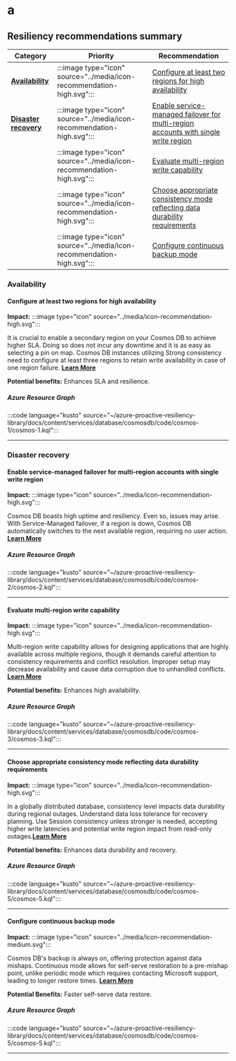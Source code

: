# a

## Resiliency recommendations summary

| Category | Priority |Recommendation |
|---------------|--------|---|
| [**Availability**](#availability) |:::image type="icon" source="../media/icon-recommendation-high.svg":::| [Configure at least two regions for high availability](#configure-at-least-two-regions-for-high-availability)|
| [**Disaster recovery**](#disaster-recovery) |:::image type="icon" source="../media/icon-recommendation-high.svg":::| [Enable service-managed failover for multi-region accounts with single write region](#enable-service-managed-failover-for-multi-region-accounts-with-single-write-region)|
||:::image type="icon" source="../media/icon-recommendation-high.svg":::| [Evaluate multi-region write capability](#evaluate-multi-region-write-capability)|
|| :::image type="icon" source="../media/icon-recommendation-high.svg"::: | [Choose appropriate consistency mode reflecting data durability requirements](#choose-appropriate-consistency-mode-reflecting-data-durability-requirements)|
||:::image type="icon" source="../media/icon-recommendation-high.svg":::| [Configure continuous backup mode](#configure-continuous-backup-mode)|

### Availability

#### **Configure at least two regions for high availability**

**Impact:** :::image type="icon" source="../media/icon-recommendation-high.svg":::

It is crucial to enable a secondary region on your Cosmos DB to achieve higher SLA. Doing so does not incur any downtime and it is as easy as selecting a pin on map. Cosmos DB instances utilizing Strong consistency need to configure at least three regions to retain write availability in case of one region failure. **[Learn More](https://learn.microsoft.com/)**

**Potential benefits:** Enhances SLA and resilience.

##### Azure Resource Graph

:::code language="kusto" source="~/azure-proactive-resiliency-library/docs/content/services/database/cosmosdb/code/cosmos-1/cosmos-1.kql":::

----

### Disaster recovery

#### **Enable service-managed failover for multi-region accounts with single write region**

**Impact:** :::image type="icon" source="../media/icon-recommendation-high.svg":::

Cosmos DB boasts high uptime and resiliency. Even so, issues may arise. With Service-Managed failover, if a region is down, Cosmos DB automatically switches to the next available region, requiring no user action. **[Learn More](https://learn.microsoft.com/)**

##### Azure Resource Graph

:::code language="kusto" source="~/azure-proactive-resiliency-library/docs/content/services/database/cosmosdb/code/cosmos-2/cosmos-2.kql":::

----

#### **Evaluate multi-region write capability**

**Impact:** :::image type="icon" source="../media/icon-recommendation-high.svg":::

Multi-region write capability allows for designing applications that are highly available across multiple regions, though it demands careful attention to consistency requirements and conflict resolution. Improper setup may decrease availability and cause data corruption due to unhandled conflicts. **[Learn More](https://learn.microsoft.com/)**

**Potential benefits:** Enhances high availability.

##### Azure Resource Graph

:::code language="kusto" source="~/azure-proactive-resiliency-library/docs/content/services/database/cosmosdb/code/cosmos-3/cosmos-3.kql":::

----

#### **Choose appropriate consistency mode reflecting data durability requirements**

**Impact:** :::image type="icon" source="../media/icon-recommendation-high.svg":::

In a globally distributed database, consistency level impacts data durability during regional outages. Understand data loss tolerance for recovery planning. Use Session consistency unless stronger is needed, accepting higher write latencies and potential write region impact from read-only outages.**[Learn More](https://learn.microsoft.com/)**

**Potential benefits:** Enhances data durability and recovery.

##### Azure Resource Graph

:::code language="kusto" source="~/azure-proactive-resiliency-library/docs/content/services/database/cosmosdb/code/cosmos-5/cosmos-5.kql":::

----

#### **Configure continuous backup mode**

**Impact:** :::image type="icon" source="../media/icon-recommendation-medium.svg":::

Cosmos DB's backup is always on, offering protection against data mishaps. Continuous mode allows for self-serve restoration to a pre-mishap point, unlike periodic mode which requires contacting Microsoft support, leading to longer restore times. **[Learn More](https://learn.microsoft.com/)**

**Potential Benefits:** Faster self-serve data restore.

##### Azure Resource Graph

:::code language="kusto" source="~/azure-proactive-resiliency-library/docs/content/services/database/cosmosdb/code/cosmos-5/cosmos-5.kql":::

----
